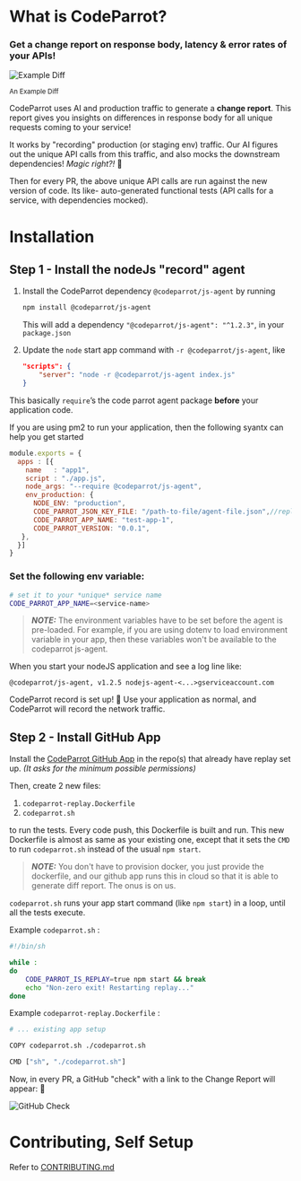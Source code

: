 # What is CodeParrot?

### Get a change report on response body, latency & error rates of your APIs!

![Example Diff](https://storage.googleapis.com/codeparrot-public/example-diff.png)

<sub>An Example Diff</sub>

CodeParrot uses AI and production traffic to generate a **change report**. This report gives you insights on differences in response body for all unique requests coming to your service!

It works by "recording" production (or staging env) traffic. Our AI figures out the unique API calls from this traffic, and also mocks the downstream dependencies! *Magic right?!* 🤯

Then for every PR, the above unique API calls are run against the new version of code. Its like- auto-generated functional tests (API calls for a service, with dependencies mocked).

# Installation

## Step 1 - Install the nodeJs "record" agent

1. Install  the CodeParrot dependency `@codeparrot/js-agent` by running

    ```bash
    npm install @codeparrot/js-agent
    ```

    This will add a dependency `"@codeparrot/js-agent": "^1.2.3"`, in your `package.json`

2. Update the `node` start app command with `-r @codeparrot/js-agent`, like

   ```json
   "scripts": {
       "server": "node -r @codeparrot/js-agent index.js"
   }
   ```

This basically `require`’s the code parrot agent package **before** your application code.

If you are using pm2 to run your application, then the following syantx can help you get started
```javascript
module.exports = {
  apps : [{
    name   : "app1",
    script : "./app.js",
    node_args: "--require @codeparrot/js-agent",
    env_production: {
      NODE_ENV: "production",
      CODE_PARROT_JSON_KEY_FILE: "/path-to-file/agent-file.json",//replace with the path of your agent file
      CODE_PARROT_APP_NAME: "test-app-1",
      CODE_PARROT_VERSION: "0.0.1",
   },
  }]
}
```

### Set the following env variable:

```bash
# set it to your *unique* service name
CODE_PARROT_APP_NAME=<service-name>
```
> **_NOTE:_** The environment variables have to be set before the agent is pre-loaded. For example, if you are using dotenv to load environment variable in your app, then these variables won't be available to the codeparrot js-agent.

When you start your nodeJS application and see a log line like:

```
@codeparrot/js-agent, v1.2.5 nodejs-agent-<...>gserviceaccount.com
```

CodeParrot record is set up! 🎉 Use your application as normal, and CodeParrot will record the network traffic.

## Step 2 - Install GitHub App

Install the [CodeParrot GitHub App](https://github.com/apps/codeparrot-app) in the repo(s) that already have replay set up. *(It asks for the minimum possible permissions)*

Then, create 2 new files:

1. `codeparrot-replay.Dockerfile`
2. `codeparrot.sh`

to run the tests. Every code push, this Dockerfile is built and run. This new Dockerfile is almost as same as your existing one, except that it sets the `CMD` to run `codeparrot.sh` instead of the usual `npm start`.

> **_NOTE:_** You don't have to provision docker, you just provide the dockerfile, and our github app runs this in cloud so that it is able to generate diff report. The onus is on us.

`codeparrot.sh` runs your app start command (like `npm start`) in a loop, until all the tests execute.

Example `codeparrot.sh` :

```bash
#!/bin/sh

while :
do
    CODE_PARROT_IS_REPLAY=true npm start && break
    echo "Non-zero exit! Restarting replay..."
done
```

Example `codeparrot-replay.Dockerfile` :

```bash
# ... existing app setup

COPY codeparrot.sh ./codeparrot.sh

CMD ["sh", "./codeparrot.sh"]
```

Now, in every PR, a GitHub "check" with a link to the Change Report will appear: 🎉

![GitHub Check](https://storage.googleapis.com/codeparrot-public/Screenshot%20git%20hub%20check.png)


# Contributing, Self Setup

Refer to [CONTRIBUTING.md](./CONTRIBUTING.md)
